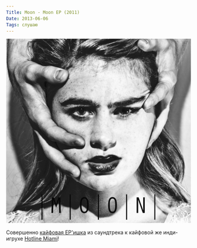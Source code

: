 ```yaml
---
Title: Moon - Moon EP (2011)
Date: 2013-06-06
Tags: слушаю
---
```


![moon-ep.jpg](images/moon-ep.jpg)

Совершенно [кайфовая EP'ишка](https://itunes.apple.com/ru/album/moon-ep/id589547976?l=en) из саундтрека к кайфовой же инди-игрухе [Hotline Miami](http://hotlinemiami.com/)!